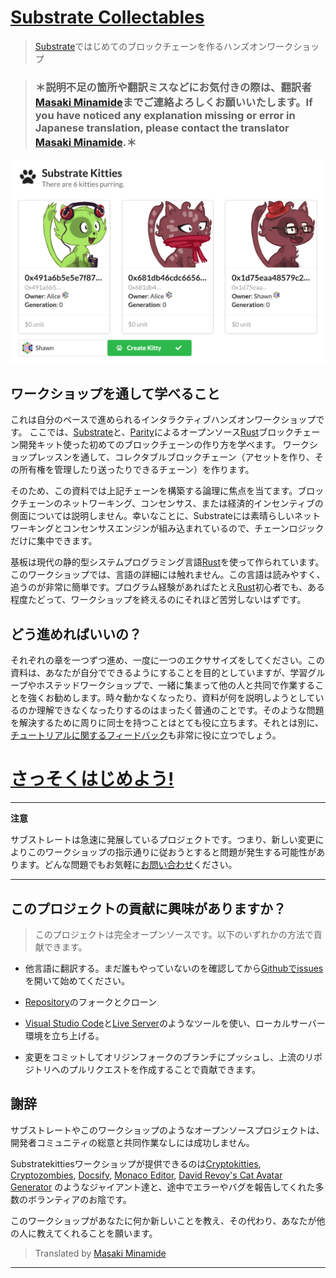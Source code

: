 # [Substrate Collectables][main link]
> [Substrate][]ではじめてのブロックチェーンを作るハンズオンワークショップ

>### ＊説明不足の箇所や翻訳ミスなどにお気付きの際は、翻訳者[Masaki Minamide][]までご連絡よろしくお願いいたします。If you have noticed any explanation missing or error in Japanese translation, please contact the translator [Masaki Minamide][].＊

![A screenshot of Substrate kitties](../media/substrate-collectables.png)

## ワークショップを通して学べること

これは自分のペースで進められるインタラクティブハンズオンワークショップです。
ここでは、[Substrate][]と、[Parity][]によるオープンソース[Rust][]ブロックチェーン開発キット使った初めてのブロックチェーンの作り方を学べます。
ワークショップレッスンを通して、コレクタブルブロックチェーン（アセットを作り、その所有権を管理したり送ったりできるチェーン）を作ります。

そのため、この資料では上記チェーンを構築する論理に焦点を当てます。ブロックチェーンのネットワーキング、コンセンサス、または経済的インセンティブの側面については説明しません。幸いなことに、Substrateには素晴らしいネットワーキングとコンセンサスエンジンが組み込まれているので、チェーンロジックだけに集中できます。

基板は現代の静的型システムプログラミング言語[Rust][]を使って作られています。このワークショップでは、言語の詳細には触れません。この言語は読みやすく、追うのが非常に簡単です。プログラム経験があればたとえ[Rust][]初心者でも、ある程度たどって、ワークショップを終えるのにそれほど苦労しないはずです。

## どう進めればいいの？

それぞれの章を一つずつ進め、一度に一つのエクササイズをしてください。この資料は、あなたが自分でできるようにすることを目的としていますが、学習グループやホステッドワークショップで、一緒に集まって他の人と共同で作業することを強くお勧めします。時々動かなくなったり、資料が何を説明しようとしているのか理解できなくなったりするのはまったく普通のことです。そのような問題を解決するために周りに同士を持つことはとても役に立ちます。それとは別に、[チュートリアルに関するフィードバック](feedback)も非常に役に立つでしょう。

# [さっそくはじめよう!](ja-jp/0/introduction.md)

---
**注意**

サブストレートは急速に発展しているプロジェクトです。つまり、新しい変更によりこのワークショップの指示通りに従おうとすると問題が発生する可能性があります。どんな問題でもお気軽に[お問い合わせ](https://substrate.readme.io/v1.0.0/docs/feedback)ください。

---

## このプロジェクトの貢献に興味がありますか？
>このプロジェクトは完全オープンソースです。以下のいずれかの方法で貢献できます。

* 他言語に翻訳する。まだ誰もやっていないのを確認してから[Githubでissues](https://github.com/shawntabrizi/substrate-collectables-workshop/issues)を開いて始めてください。

* [Repository](https://github.com/shawntabrizi/substrate-collectables-workshop)のフォークとクローン

* [Visual Studio Code](https://code.visualstudio.com/)と[Live Server](https://marketplace.visualstudio.com/items?itemName=ritwickdey.LiveServer)のようなツールを使い、ローカルサーバー環境を立ち上げる。

* 変更をコミットしてオリジンフォークのブランチにプッシュし、上流のリポジトリへのプルリクエストを作成することで貢献できます。

## 謝辞

サブストレートやこのワークショップのようなオープンソースプロジェクトは、開発者コミュニティの総意と共同作業なしには成功しません。

Substratekittiesワークショップが提供できるのは[Cryptokitties](https://www.cryptokitties.co/), [Cryptozombies](https://cryptozombies.io/), [Docsify](https://docsify.js.org/), [Monaco Editor](https://microsoft.github.io/monaco-editor/), [David Revoy's Cat Avatar Generator](https://framagit.org/Deevad/cat-avatar-generator) のようなジャイアント達と、途中でエラーやバグを報告してくれた多数のボランティアのお陰です。

このワークショップがあなたに何か新しいことを教え、その代わり、あなたが他の人に教えてくれることを願います。

> Translated by [Masaki Minamide][]
---

[main link]: https://shawntabrizi.github.io/substrate-collectables-workshop/
[feedback]: https://docs.substrate.dev/docs/feedback
[Substrate]: https://www.parity.io/substrate/
[Substrate docs]: https://docs.substrate.dev/
[Parity]: https://www.parity.io/
[Rust]: https://www.rust-lang.org/
[Masaki Minamide]: https://twitter.com/raika_5179